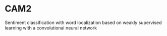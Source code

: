 # CAM2
Sentiment classification with word localization based on weakly supervised learning with a convolutional neural network
